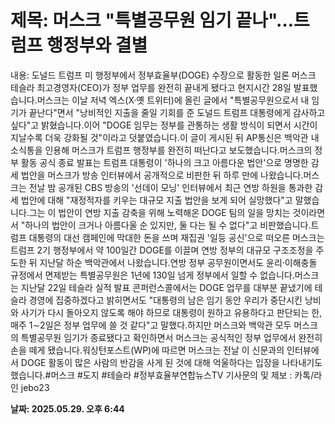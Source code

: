 # **제목: 머스크 "특별공무원 임기 끝나"…트럼프 행정부와 결별**

  내용: 도널드 트럼프 미 행정부에서 정부효율부(DOGE) 수장으로 활동한 일론 머스크 테슬라 최고경영자(CEO)가 정부 업무를 완전히 끝내게 됐다고 현지시간 28일 발표했습니다.머스크는 이날 저녁 엑스(X·옛 트위터)에 올린 글에서 "특별공무원으로서 내 임기가 끝난다"면서 "낭비적인 지출을 줄일 기회를 준 도널드 트럼프 대통령에게 감사하고 싶다"고 밝혔습니다.이어 "DOGE 임무는 정부를 관통하는 생활 방식이 되면서 시간이 지날수록 더욱 강화될 것"이라고 덧붙였습니다.이 글이 게시된 뒤 AP통신은 백악관 내 소식통을 인용해 머스크가 트럼프 행정부를 완전히 떠난다고 보도했습니다.머스크의 정부 활동 공식 종료 발표는 트럼프 대통령이 '하나의 크고 아름다운 법안'으로 명명한 감세 법안을 머스크가 방송 인터뷰에서 공개적으로 비판한 뒤 하루 만에 나왔습니다.머스크는 전날 밤 공개된 CBS 방송의 '선데이 모닝' 인터뷰에서 최근 연방 하원을 통과한 감세 법안에 대해 "재정적자를 키우는 대규모 지출 법안을 보게 되어 실망했다"고 말했습니다.그는 이 법안이 연방 지출 감축을 위해 노력해온 DOGE 팀의 일을 망치는 것이라면서 "하나의 법안이 크거나 아름다울 순 있지만, 둘 다는 될 수 없다"고 비판했습니다.트럼프 대통령의 대선 캠페인에 막대한 돈을 쓰며 재집권 '일등 공신'으로 떠오른 머스크는 트럼프 2기 행정부에서 약 100일간 DOGE를 이끌며 연방 정부의 대규모 구조조정을 주도한 뒤 지난달 하순 백악관에서 나왔습니다.연방 정부 공무원이면서도 윤리·이해충돌 규정에서 면제받는 특별공무원은 1년에 130일 넘게 정부에서 일할 수 없습니다.머스크는 지난달 22일 테슬라 실적 발표 콘퍼런스콜에서는 DOGE 업무를 대부분 끝냈기에 테슬라 경영에 집중하겠다고 밝히면서도 "대통령의 남은 임기 동안 우리가 중단시킨 낭비와 사기가 다시 돌아오지 않도록 해야 하므로 대통령이 원하고 유용하다고 판단되는 한, 매주 1∼2일은 정부 업무에 쓸 것 같다"고 말했다.하지만 머스크와 백악관 모두 머스크의 특별공무원 임기가 종료됐다고 확인하면서 머스크는 공식적인 정부 업무에서 완전히 손을 떼게 됐습니다.워싱턴포스트(WP)에 따르면 머스크는 전날 이 신문과의 인터뷰에서 DOGE 활동이 많은 사람의 반감을 사게 된 것에 대해 억울하다는 입장을 나타내기도 했습니다.#머스크 #도지 #테슬라 #정부효율부연합뉴스TV 기사문의 및 제보 : 카톡/라인 jebo23

  **날짜: 2025.05.29. 오후 6:44**